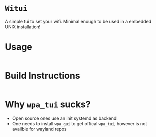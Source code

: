 # `Witui`
A simple tui to set your wifi. Minimal enough to be used in a embedded UNIX installation! 

# Usage
```
```

# Build Instructions

```
```

# Why `wpa_tui` sucks?
* Open source ones use an init systemd as backend! 
* One needs to install `wpa_gui` to get offical `wpa_tui`, however is not availble for wayland repos
